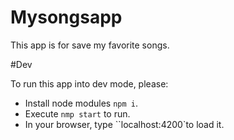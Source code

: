 # Mysongsapp

This app is for save my favorite songs.

#Dev

To run this app into dev mode, please:

- Install node modules `npm i`.
- Execute `nmp start` to run.
- In your browser, type ``localhost:4200`to load it.
